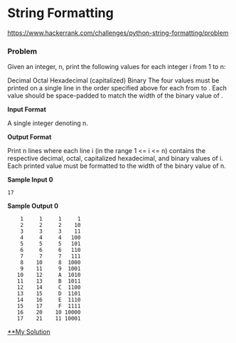 # String Formatting

https://www.hackerrank.com/challenges/python-string-formatting/problem

### Problem

Given an integer, n, print the following values for each integer i from 1 to n:

Decimal
Octal
Hexadecimal (capitalized)
Binary
The four values must be printed on a single line in the order specified above for each  from  to . Each value should be space-padded to match the width of the binary value of .

**Input Format**

A single integer denoting n.

**Output Format**

Print n lines where each line i (in the range 1 <= i <= n) contains the respective decimal, octal, capitalized hexadecimal, and binary values of i. 
Each printed value must be formatted to the width of the binary value of n.

**Sample Input 0**

```
17
```

**Sample Output 0**

```
    1     1     1     1
    2     2     2    10
    3     3     3    11
    4     4     4   100
    5     5     5   101
    6     6     6   110
    7     7     7   111
    8    10     8  1000
    9    11     9  1001
   10    12     A  1010
   11    13     B  1011
   12    14     C  1100
   13    15     D  1101
   14    16     E  1110
   15    17     F  1111
   16    20    10 10000
   17    21    11 10001  
```
[**My Solution](answer.py)
